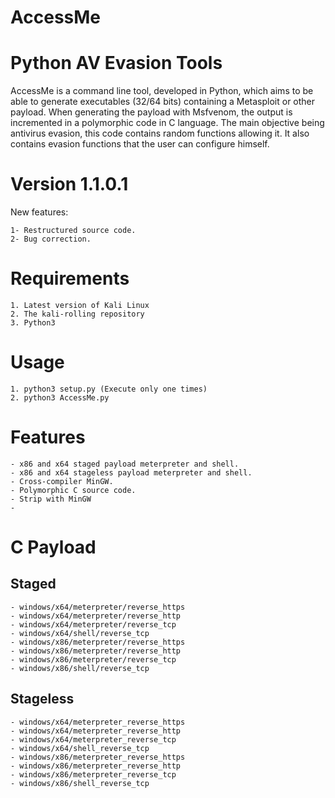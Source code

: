 # AccessMe

# Python AV Evasion Tools

AccessMe is a command line tool, developed in Python, which aims to be able to generate executables (32/64 bits) containing a Metasploit or other payload. 
When generating the payload with Msfvenom, the output is incremented in a polymorphic code in C language. 
The main objective being antivirus evasion, this code contains random functions allowing it. 
It also contains evasion functions that the user can configure himself.

# Version 1.1.0.1
New features:
```
1- Restructured source code.
2- Bug correction.
```

# Requirements
```
1. Latest version of Kali Linux
2. The kali-rolling repository
3. Python3
```
# Usage
```
1. python3 setup.py (Execute only one times)
2. python3 AccessMe.py
```
# Features
```
- x86 and x64 staged payload meterpreter and shell.
- x86 and x64 stageless payload meterpreter and shell.
- Cross-compiler MinGW.
- Polymorphic C source code.
- Strip with MinGW
-
```

# C Payload
## Staged
```
- windows/x64/meterpreter/reverse_https 
- windows/x64/meterpreter/reverse_http
- windows/x64/meterpreter/reverse_tcp
- windows/x64/shell/reverse_tcp
- windows/x86/meterpreter/reverse_https 
- windows/x86/meterpreter/reverse_http
- windows/x86/meterpreter/reverse_tcp
- windows/x86/shell/reverse_tcp
```
## Stageless
```
- windows/x64/meterpreter_reverse_https
- windows/x64/meterpreter_reverse_http
- windows/x64/meterpreter_reverse_tcp 
- windows/x64/shell_reverse_tcp
- windows/x86/meterpreter_reverse_https 
- windows/x86/meterpreter_reverse_http
- windows/x86/meterpreter_reverse_tcp
- windows/x86/shell_reverse_tcp
```
